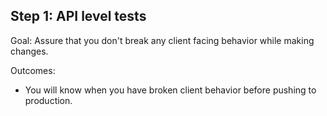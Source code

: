 ## Step 1: API level tests

Goal: Assure that you don't break any client facing behavior while making changes.<!-- .element: class="current-item" -->

Outcomes:

* You will know when you have broken client behavior before pushing to production.<!-- .element: class="fragment highlight-current-red"  data-fragment-index="1" -->
